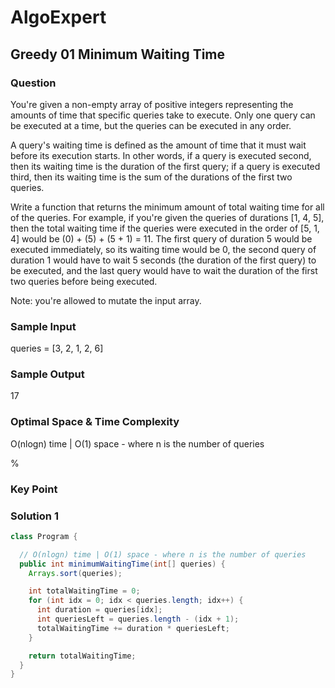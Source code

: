 # AlgoExpert

## Greedy 01 Minimum Waiting Time

### Question

You're given a non-empty array of positive integers representing the amounts of time that specific queries take to execute. Only one query can be executed at a time, but the queries can be executed in any order.

A query's waiting time is defined as the amount of time that it must wait before its execution starts. In other words, if a query is executed second, then its waiting time is the duration of the first query; if a query is executed third, then its waiting time is the sum of the durations of the first two queries.

Write a function that returns the minimum amount of total waiting time for all of the queries. For example, if you're given the queries of durations [1, 4, 5], then the total waiting time if the queries were executed in the order of [5, 1, 4] would be (0) + (5) + (5 + 1) = 11. The first query of duration 5 would be executed immediately, so its waiting time would be 0, the second query of duration 1 would have to wait 5 seconds (the duration of the first query) to be executed, and the last query would have to wait the duration of the first two queries before being executed.

Note: you're allowed to mutate the input array.

### Sample Input

queries = [3, 2, 1, 2, 6]

### Sample Output

17

### Optimal Space & Time Complexity

O(nlogn) time | O(1) space - where n is the number of queries

%

### Key Point

### Solution 1

```java
class Program {

  // O(nlogn) time | O(1) space - where n is the number of queries
  public int minimumWaitingTime(int[] queries) {
    Arrays.sort(queries);

    int totalWaitingTime = 0;
    for (int idx = 0; idx < queries.length; idx++) {
      int duration = queries[idx];
      int queriesLeft = queries.length - (idx + 1);
      totalWaitingTime += duration * queriesLeft;
    }

    return totalWaitingTime;
  }
}

```
